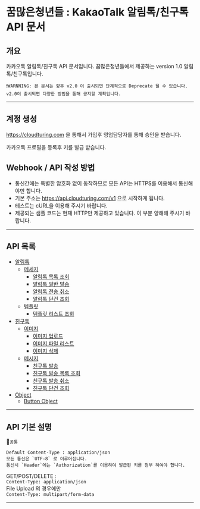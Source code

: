 # 꿈많은청년들 : KakaoTalk 알림톡/친구톡 API 문서

## 개요

카카오톡 알림톡/친구톡 API 문서입니다. 꿈많은청년들에서 제공하는 version 1.0 알림톡/친구톡입니다.

```
❗️WARNNING: 본 문서는 향후 v2.0 이 출시되면 단계적으로 Deprecate 될 수 있습니다.
v2.0이 출시되면 다양한 방법을 통해 공지할 계획입니다.
```


---

## 계정 생성
https://cloudturing.com 을 통해서 가입후 영업담당자를 통해 승인을 받습니다.

카카오톡 프로필을 등록후 키를 발급 받습니다.

## Webhook / API 작성 방법
* 통신간에는 특별한 암호화 없이 동작하므로 모든 API는 HTTPS를 이용해서 통신해야만 합니다.
* 기본 주소는 https://api.cloudturing.com/v1 으로 시작하게 됩니다.
* 테스트는 cURL을 이용해 주시기 바랍니다.
* 제공되는 샘플 코드는 현재 HTTP만 제공하고 있습니다. 이 부분 양해해 주시기 바랍니다.

---

## API 목록
* [알림톡](./alimtalk.md#알림톡)
    * [메세지](./alimtalk.md#메세지)
        * [알림톡 목록 조회](./alimtalk.md#알림톡-목록-조회)
        * [알림톡 일반 발송](./alimtalk.md#알림톡-일반-발송)
        * [알림톡 전송 취소](./alimtalk.md#알림톡-전송-취소)
        * [알림톡 단건 조회](./alimtalk.md#알림톡-단건-조회)
    * [템플릿](./alimtalk.md#템플릿)
        * [템플릿 리스트 조회](./alimtalk.md#템플릿-리스트-조회)
* [친구톡](./friendtalk.md#친구톡)
    * [이미지](./friendtalk.md#이미지)
        * [이미지 업로드](./friendtalk.md#이미지-업로드)
        * [이미지 파일 리스트](./friendtalk.md#이미지-파일-리스트)
        * [이미지 삭제](./friendtalk.md#이미지-삭제)
    * [메시지](./friendtalk.md#메시지)
        * [친구톡 발송](./friendtalk.md#친구톡-발송)
        * [친구톡 발송 목록 조회](./friendtalk.md#친구톡-발송-목록-조회)
        * [친구톡 발송 취소](./friendtalk.md#친구톡-발송-취소)
        * [친구톡 단건 조회](./friendtalk.md#친구톡-단건-조회)
* [Object](./object.md#Object)
    * [Button Object](./object.md#Button-Object)
---
## API 기본 설명

📣`공통`  
```baseURL : https://api.cloudturing.com/v1  
Default Content-Type : application/json
모든 통신은 `UTF-8` 로 이루어집니다.  
통신시 `Header`에는 `Authorization`를 이용하여 발급된 키를 첨부 하여야 합니다.
```

GET/POST/DELETE :  
`Content-Type: application/json`  
File Upload 의 경우에만   
`Content-Type: multipart/form-data`

---





